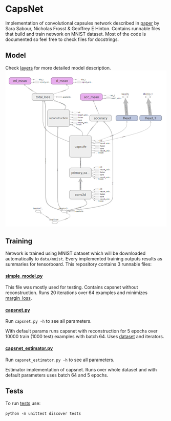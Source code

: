 # CapsNet

Implementation of convolutional capsules network described in [paper](https://arxiv.org/pdf/1710.09829.pdf) by 
Sara Sabour, Nicholas Frosst & Geoffrey E Hinton. Contains runnable files that build and train network on MNIST dataset.
Most of the code is documented so feel free to check files for docstrings.

## Model

Check [layers](https://github.com/zx-/CapsNet/blob/master/layers/) for more detailed model description.
![CapsNet](images/graph.PNG)


## Training

Network is trained using MNIST dataset which will be downloaded automatically to `data/mnist`.
Every implemented training outputs results as summaries for tensorboard.
This repository contains 3 runnable files:

#### [simple_model.py](simple_model.py)

This file was mostly used for testing. Contains capsnet without reconstruction. 
Runs 20 iterations over 64 examples and minimizes [margin_loss](https://github.com/zx-/CapsNet/blob/master/loss/loss.py#L13).


#### [capsnet.py](capsnet.py)

Run `capsnet.py -h` to see all parameters.

With default params runs capsnet with reconstruction for 5 epochs over 10000 train (1000 test) 
examples with batch 64. Uses [dataset](data/mnist_dataset.py#L23) and iterators.

#### [capsnet_estimator.py](capsnet_estimator.py)

Run `capsnet_estimator.py -h` to see all parameters.

Estimator implementation of capsnet. Runs over whole dataset and with default parameters uses
batch 64 and 5 epochs.


## Tests

To run [tests](tests/) use:

`python -m unittest discover tests`
